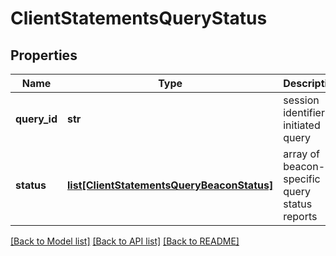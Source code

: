 # ClientStatementsQueryStatus

## Properties
Name | Type | Description | Notes
------------ | ------------- | ------------- | -------------
**query_id** | **str** | session identifier of initiated query  | [optional] 
**status** | [**list[ClientStatementsQueryBeaconStatus]**](ClientStatementsQueryBeaconStatus.md) | array of beacon-specific query status reports  | [optional] 

[[Back to Model list]](../README.md#documentation-for-models) [[Back to API list]](../README.md#documentation-for-api-endpoints) [[Back to README]](../README.md)


